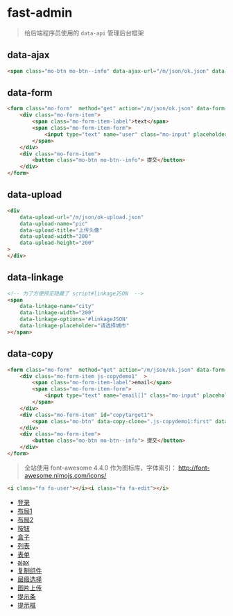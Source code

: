 # fast-admin



> 给后端程序员使用的 `data-api` 管理后台框架


## data-ajax

````html
<span class="mo-btn mo-btn--info" data-ajax-url="/m/json/ok.json" data-ajax-data="id=2&type=del" data-ajax-method="post" >审核通过</span>
````

## data-form

````html
<form class="mo-form"  method="get" action="/m/json/ok.json" data-form-ajax="true" >
    <div class="mo-form-item">
        <span class="mo-form-item-label">text</span>
        <span class="mo-form-item-form">
            <input type="text" name="user" class="mo-input" placeholder="输入用户名／邮箱">
        </span>
    </div>
    <div class="mo-form-item">
        <button class="mo-btn mo-btn--info"> 提交</button>
    </div>
</form>
````

## data-upload

````html
<div
    data-upload-url="/m/json/ok-upload.json"
    data-upload-name="pic"
    data-upload-title="上传头像"
    data-upload-width="200"
    data-upload-height="200"
>
</div>
````

## data-linkage

<script id="linkageJSON" type="text/json" >
[
    {
        "label": "北京",
        "value": "1",
        "children": [
            {
                "label": "朝阳区",
                "value":"1-1",
                "children": [
                    {
                        "label": "黄泉路",
                        "value": "1-1-1"
                    }
                ]
            },
            {
                "label": "八宝山",
                "value":"1-2",
                "children": [
                    {
                        "label": "公墓",
                        "value":"1-2-1"
                    },
                    {
                        "label": "大门",
                        "value":"1-2-2"
                    }
                ]
            }
        ]
    },
    {
        "label": "上海",
        "value": "2",
        "children": [
            {
                "label": "黄埔区",
                "value": "2-1",
                "children": [
                    {
                        "label": "abc",
                        "value": "2-1-1"
                    },
                    {
                        "label": "def",
                        "value": "2-1-2"
                    }
                ]
            },
            {
                "label": "虹口区",
                "value": "2-2",
                "children": [
                    {
                        "label": "武进路",
                        "value": "2-2-1"
                    },
                    {
                        "label": "四平路",
                        "value": "2-2-2"
                    }
                ]
            },
            {
                "label": "没有子元素",
                "value": "2-3"
            }
        ]
    }
]
</script>

````html
<!-- 为了方便预览隐藏了 script#linkageJSON  -->
<span
    data-linkage-name="city"
    data-linkage-width="200"
    data-linkage-options='#linkageJSON'
    data-linkage-placeholder="请选择城市"
></span>
````

## data-copy

````html
<form class="mo-form"  method="get" action="/m/json/ok.json" data-form-ajax="true" >
    <div class="mo-form-item js-copydemo1"  >
        <span class="mo-form-item-label">email</span>
        <span class="mo-form-item-form">
            <input type="text" name="email[]" class="mo-input" placeholder="输入邮箱">
        </span>
    </div>
    <div class="mo-form-item" id="copytarget1">
        <span class="mo-btn" data-copy-clone=".js-copydemo1:first" data-copy-target="#copytarget1" data-copy-method="before" > 新增邮箱</span>
    </div>
    <div class="mo-form-item">
        <button class="mo-btn mo-btn--info"> 提交</button>
    </div>
</form>
````

> 全站使用 font-awesome 4.4.0 作为图标库，字体索引： http://font-awesome.nimojs.com/icons/

````html
<i class="fa fa-user"></i><i class="fa fa-edit"></i>
````

- [登录](./m/login/README.md)
- [布局1](./m/1/README.md)
- [布局2](./m/2/README.md)
- [按钮](./m/btn/README.md)
- [盒子](./m/box/README.md)
- [列表](./m/table/README.md)
- [表单](./m/form-input/README.md)
- [ajax](./m/ajax/README.md)
- [复制组件](./m/copy/README.md)
- [层级选择](./m/linkage/README.md)
- [图片上传](./m/upload/README.md)
- [提示条](./m/alert/README.md)
- [提示框](./m/tipbox/README.md)

